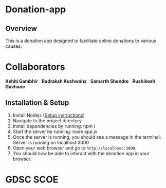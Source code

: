 # Donation-app

## Overview
This is a donation app designed to facilitate online donations to various causes.

# Collaborators
**Kshiti Gambhir**  &nbsp;  **Rudraksh Kushwaha** &nbsp;    **Samarth Shendre**  &nbsp;   **Rushikesh Gavhane**<br>

## Installation & Setup
1. Install Nodejs ([Setup instructions](https://nodejs.org/en/download/package-manager/))
2. Navigate to the project directory
3. Install dependencies by running: npm i
4. Start the server by running: node app.js
5. Once the server is running, you should see a message in the terminal: Server is running on localhost:3000
6. Open your web browser and go to `http://localhost:3000`.
7. You should now be able to interact with the donation app in your browser.
   
# GDSC SCOE
